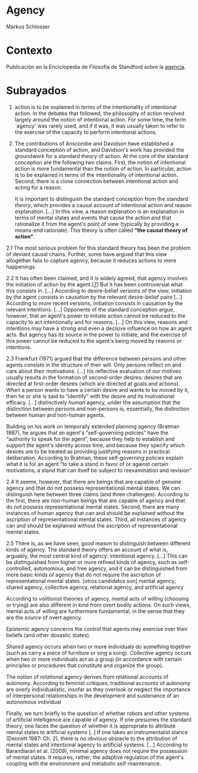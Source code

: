 # Agency

Markus Schlosser

# Contexto

Publicación en la Enciclopedia de Filosofía de Standford sobre la [agencia](agencia.md).

# Subrayados

1. action is to be explained in terms of the intentionality of intentional action. In the debates that followed, the philosophy of action revolved largely around the notion of intentional action. For some time, the term \`agency' was rarely used, and if it was, it was usually taken to refer to the exercise of the capacity to perform intentional actions.

1. The contributions of Anscombe and Davidson have established a standard conception of action, and Davidson's work has provided the groundwork for a standard theory of action. At the core of the standard conception are the following two claims. First, the notion of intentional action is more fundamental than the notion of action. In particular, action is to be explained in terms of the intentionality of intentional action. Second, there is a close connection between intentional action and acting for a reason.

   It is important to distinguish the standard conception from the standard *theory*, which provides a causal account of intentional action and reason explanation. […] In this view, a reason explanation is an explanation in terms of mental states and events that cause the action and that rationalize it from the agent's point of view (typically by providing a means-end rationale). This theory is often called **“the causal theory of action”**.

2.1 The most serious problem for this standard theory has been the problem of deviant causal chains. Further, some have argued that this view altogether fails to capture agency, because it reduces actions to mere happenings.

2.2 It has often been claimed, and it is widely agreed, that agency involves the initiation of action by the agent.[[7](https://plato.stanford.edu/entries/agency/notes.html#note-7)] But it has been controversial what this consists in. […] According to desire-belief versions of the view, initiation by the agent consists in causation by the relevant desire-belief pairs […] According to more recent versions, initiation consists in causation by the relevant intentions. […] Opponents of the standard conception argue, however, that an agent's power to initiate action cannot be reduced to the capacity to act intentionally and for reasons. […] On this view, reasons and intentions may have a strong and even a decisive influence on how an agent acts. But agency has its source in the power to initiate, and the exercise of this power cannot be reduced to the agent's being moved by reasons or intentions.

2.3 Frankfurt (1971) argued that the difference between persons and other agents consists in the structure of their will. Only persons reflect on and care about their motivations. […] his reflective evaluation of our motives usually results in the formation of second-order desires: desires that are directed at first-order desires (which are directed at goals and actions). When a person wants to have a certain desire and wants to be moved by it, then he or she is said to “identify” with the desire and its motivational efficacy. […] distinctively *human* agency, under the assumption that the distinction between persons and non-persons is, essentially, the distinction between human and non-human agents.

Building on his work on temporally extended planning agency (Bratman 1987), he argues that an agent's “self-governing policies” have the “authority to speak for the agent”, because they help to establish and support the agent's identity across time, and because they specify which desires are to be treated as providing justifying reasons in practical deliberation. According to Bratman, these self-governing policies explain what it is for an agent “to take a stand in favor of or against certain motivations, a stand that can itself be subject to reexamination and revision”

2.4 It seems, however, that there are beings that are capable of genuine agency and that do not possess representational mental states. We can distinguish here between three claims (and three challenges). According to the first, there are non-human beings that are capable of agency and that do not possess representational mental states. Second, there are many instances of human agency that can and should be explained without the ascription of representational mental states. Third, all instances of agency can and should be explained without the ascription of representational mental states.

2.5 There is, as we have seen, good reason to distinguish between different kinds of agency. The standard theory offers an account of what is, arguably, the most central kind of agency: intentional agency. […] This can be distinguished from higher or more refined kinds of agency, such as self-controlled, autonomous, and free agency, and it can be distinguished from more basic kinds of agency that do not require the ascription of representational mental states. [otros candidatos son] mental agency, shared agency, collective agency, relational agency, and artificial agency

According to volitionist theories of agency, mental acts of willing (choosing or trying) are also different in kind from overt bodily actions. On such views, mental acts of willing are furthermore fundamental, in the sense that they are the *source* of overt agency.

*Epistemic* agency concerns the control that agents may exercise over their beliefs (and other doxastic states).

*Shared* agency occurs when two or more individuals do something together (such as carry a piece of furniture or sing a song). *Collective* agency occurs when two or more individuals act as a group (in accordance with certain principles or procedures that constitute and organize the group).

The notion of *relational* agency derives from relational accounts of autonomy. According to feminist critiques, traditional accounts of autonomy are overly individualistic, insofar as they overlook or neglect the importance of interpersonal relationships in the development and sustenance of an autonomous individual

Finally, we turn briefly to the question of whether robots and other systems of artificial intelligence are capable of agency. If one presumes the standard theory, one faces the question of whether it is appropriate to attribute mental states to artificial systems [..] If one takes an instrumentalist stance (Dennett 1987: Ch. 2), there is no obvious obstacle to the attribution of mental states and intentional agency to artificial systems. […] According to Barandiaran et al. (2009), minimal agency does not require the possession of mental states. It requires, rather, the adaptive regulation of the agent's coupling with the environment and metabolic self-maintenance.
